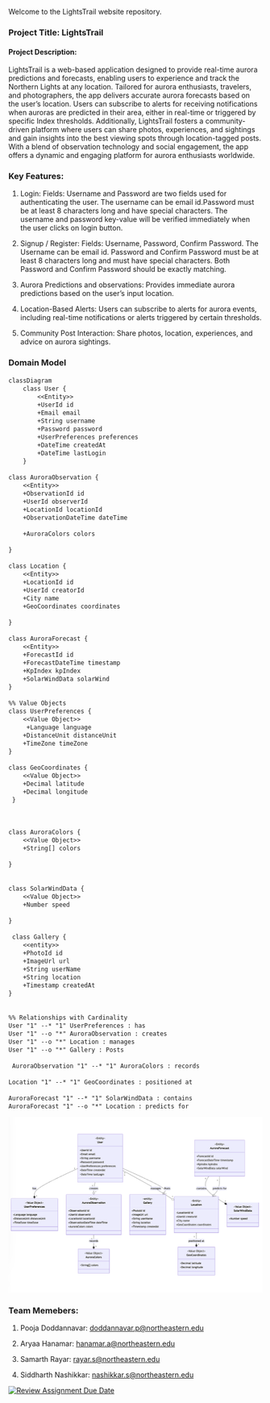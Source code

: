 Welcome to the LightsTrail website repository.

### Project Title: LightsTrail

#### Project Description: 

LightsTrail is a web-based application designed to provide real-time aurora predictions and forecasts, enabling users to experience and track the Northern Lights at any location. Tailored for aurora enthusiasts, travelers, and photographers, the app delivers accurate aurora forecasts based on the user’s location. Users can subscribe to alerts for receiving notifications when auroras are predicted in their area, either in real-time or triggered by specific Index thresholds. Additionally, LightsTrail fosters a community-driven platform where users can share photos, experiences, and sightings and gain insights into the best viewing spots through location-tagged posts. With a blend of observation technology and social engagement, the app offers a dynamic and engaging platform for aurora enthusiasts worldwide.


### Key Features:

1. Login: Fields: Username and Password are two fields used for authenticating the user. The username can be email id.Password must be at least 8 characters long and have special characters. The username and password key-value will be verified immediately when the user clicks on login button.

2. Signup / Register: Fields: Username, Password, Confirm Password. The Username can be email id. Password and Confirm Password must be at least 8 characters long and must have special characters. Both Password and Confirm Password should be exactly matching. 

3. Aurora Predictions and observations: Provides immediate aurora predictions based on the user’s input location.

4. Location-Based Alerts: Users can subscribe to alerts for aurora events, including real-time notifications or alerts triggered by certain  thresholds.

5. Community Post Interaction: Share photos, location, experiences, and advice on aurora sightings.

### Domain Model

    classDiagram
        class User {
            <<Entity>>
            +UserId id
            +Email email
            +String username
            +Password password
            +UserPreferences preferences
            +DateTime createdAt
            +DateTime lastLogin
        }
 
    class AuroraObservation {
        <<Entity>>
        +ObservationId id
        +UserId observerId
        +LocationId locationId
        +ObservationDateTime dateTime
       
        +AuroraColors colors
 
    }
 
    class Location {
        <<Entity>>
        +LocationId id
        +UserId creatorId
        +City name
        +GeoCoordinates coordinates
       
    }
 
    class AuroraForecast {
        <<Entity>>
        +ForecastId id
        +ForecastDateTime timestamp
        +KpIndex kpIndex
        +SolarWindData solarWind
    }
 
    %% Value Objects
    class UserPreferences {
        <<Value Object>>
         +Language language
        +DistanceUnit distanceUnit
        +TimeZone timeZone
    }
 
    class GeoCoordinates {
        <<Value Object>>
        +Decimal latitude
        +Decimal longitude
     }
 
   
 
    class AuroraColors {
        <<Value Object>>
        +String[] colors
       
    }
 
   
    class SolarWindData {
        <<Value Object>>
        +Number speed
   
    }
 
     class Gallery {
        <<entity>>
        +PhotoId id
        +ImageUrl url  
        +String userName
        +String location
        +Timestamp createdAt
    }
 
 
    %% Relationships with Cardinality
    User "1" --* "1" UserPreferences : has
    User "1" --o "*" AuroraObservation : creates
    User "1" --o "*" Location : manages
    User "1" --o "*" Gallery : Posts
   
     AuroraObservation "1" --* "1" AuroraColors : records
     
    Location "1" --* "1" GeoCoordinates : positioned at
   
    AuroraForecast "1" --* "1" SolarWindData : contains
    AuroraForecast "1" --o "*" Location : predicts for

![Domain Diagram](Domain-Model.png)

### Team Memebers:
1. Pooja Doddannavar: doddannavar.p@northeastern.edu

2. Aryaa Hanamar: hanamar.a@northeastern.edu

3. Samarth Rayar: rayar.s@northeastern.edu

4. Siddharth Nashikkar: nashikkar.s@northeastern.edu
















[![Review Assignment Due Date](https://classroom.github.com/assets/deadline-readme-button-22041afd0340ce965d47ae6ef1cefeee28c7c493a6346c4f15d667ab976d596c.svg)](https://classroom.github.com/a/DIHvCS29)
